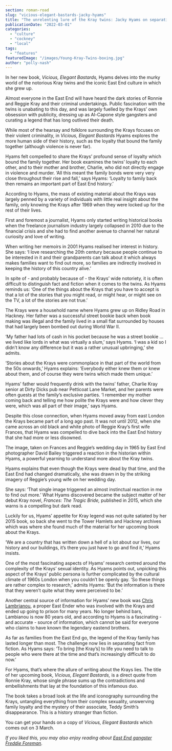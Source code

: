```yaml
---
section: roman-road
slug: "vicious-elegant-bastards-jacky-hyams"
title: "The unrelenting lure of the Kray twins: Jacky Hyams on separating East End truth from folklore"
publicationDate: "2022-03-01"
categories: 
  - "culture"
  - "cockney"
  - "local"
tags: 
  - "features"
featuredImage: "/images/Young-Kray-Twins-boxing.jpg"
author: "polly-nash"
---
```


In her new book, _Vicious, Elegant Bastards,_ Hyams delves into the murky world of the notorious Kray twins and the iconic East End culture in which she grew up. 

Almost everyone in the East End will have heard the dark stories of Ronnie and Reggie Kray and their criminal undertakings. Public fascination with the twins is unabating to this day, and was largely fuelled by the Krays’ own obsession with publicity, dressing up as Al-Capone style gangsters and curating a legend that has long outlived their death. 

While most of the hearsay and folklore surrounding the Krays focuses on their violent criminality, in _Vicious, Elegant Bastards_ Hyams explores the more human side of their history, such as the loyalty that bound the family together (although violence is never far). 

Hyams felt compelled to share the Krays’ profound sense of loyalty which bound the family together. Her book examines the twins’ loyalty to each other, and to their mother and brother, Charlie, who did not directly engage in violence and murder. ‘All this meant the family bonds were very very close throughout their rise and fall,’ says Hyams: ‘Loyalty to family back then remains an important part of East End history.’ 

According to Hyams, the mass of existing material about the Krays was largely penned by a variety of individuals with little real insight about the family, only knowing the Krays after 1969 when they were locked up for the rest of their lives. 

First and foremost a journalist, Hyams only started writing historical books when the freelance journalism industry largely collapsed in 2010 due to the financial crisis and she had to find another avenue to channel her natural curiosity and love of writing. 

When writing her memoirs in 2001 Hyams realised her interest in history. She says: ‘I love researching the 20th century because people continue to be interested in it and their grandparents can talk about it which always makes families want to find out more, so families are indirectly involved in keeping the history of this country alive.’ 

In spite of - and probably because of - the Krays’ wide notoriety, it is often difficult to distinguish fact and fiction when it comes to the twins. As Hyams reminds us: ‘One of the things about the Krays that you have to accept is that a lot of the stories that you might read, or might hear, or might see on the TV, a lot of the stories are not true.’  

The Krays were a household name where Hyams grew up on Ridley Road in Hackney. Her father was a successful street bookie back when book making was illegal and the family lived in a small flat surrounded by houses that had largely been bombed out during World War II.

‘My father had lots of cash in his pocket because he was a street bookie … we lived like lords in what was virtually a slum,’ says Hyams. ‘I was a kid so I didn’t know any difference but it was a rather unusual upbringing,’ she admits. 

‘Stories about the Krays were commonplace in that part of the world from the 50s onwards,’ Hyams explains: ‘Everybody either knew them or knew about them, and of course they were twins which made them unique.’ 

Hyams’ father would frequently drink with the twins’ father, Charlie Kray senior at Dirty Dicks pub near Petticoat Lane Market, and her parents were often guests at the family’s exclusive parties. ‘I remember my mother coming back and telling me how polite the Krays were and how clever they were, which was all part of their image,’ says Hyams. 

Despite this close connection, when Hyams moved away from east London the Krays became part of a long ago past. It was not until 2012, when she came across an old black and white photo of Reggie Kray’s first wife Frances, that Hyams was compelled to dive back into the East End history that she had more or less disowned.

The image, taken on Frances and Reggie’s wedding day in 1965 by East End photographer David Bailey triggered a reaction in the historian within Hyams, a powerful yearning to understand more about the Kray twins.  

Hyams explains that even though the Krays were dead by that time, and the East End had changed dramatically, she was drawn in by the striking imagery of Reggie’s young wife on her wedding day. 

She says: ‘That single image triggered an almost instinctual reaction in me to find out more.’ What Hyams discovered became the subject matter of her debut Kray novel, _Frances: The Tragic Bride,_ published in 2015, which she warns is a compelling but dark read. 

Luckily for us, Hyams’ appetite for Kray legend was not quite satiated by her 2015 book, so back she went to the Tower Hamlets and Hackney archives which was where she found much of the material for her upcoming book about the Krays. 

‘We are a country that has written down a hell of a lot about our lives, our history and our buildings, it’s there you just have to go and find it,’ Hyams insists. 

One of the most fascinating aspects of Hyams’ research centred around the complexity of the Krays’ sexual identity. As Hyams points out, unpicking this aspect of the Krays’ public persona is further complicated by the cultural climate of 1960s London when you couldn’t be openly gay. ‘So these things are rather complex to research,’ admits Hyams: ‘But the information is there that they weren’t quite what they were perceived to be.’  

Another central source of information for Hyams’ new book was [Chris Lambrianou](https://thekraytwins.fandom.com/wiki/Chris_Lambrianou), a proper East Ender who was involved with the Krays and ended up going to prison for many years. No longer behind bars, Lambianou is now 80 years old, and according to Hyams is a fascinating - and accurate - source of information, which cannot be said for everyone who claims to have known the legendary eastend brothers.

As far as families from the East End go, the legend of the Kray family has lasted longer than most. The challenge now lies in separating fact from fiction. As Hyams says: ‘To bring \[the Kray’s\] to life you need to talk to people who were there at the time and that’s increasingly difficult to do now.’ 

For Hyams, that’s where the allure of writing about the Krays lies. The title of her upcoming book, _Vicious, Elegant Bastards,_ is a direct quote from Ronnie Kray, whose single phrase sums up the contradictions and embellishments that lay at the foundation of this infamous duo. 

The book takes a broad look at the life and iconography surrounding the Krays, untangling everything from their complex sexuality, unswerving family loyalty and the mystery of their associate, Teddy Smith’s disappearance. This is a history stranger than fiction. 

You can get your hands on a copy of _Vicious, Elegant Bastards_ which comes out on 3 March. 

_If you liked this, you may also enjoy reading about_ _[East End gangster Freddie Foreman](https://romanroadlondon.com/freddie-foreman-east-end-gangster-interview/)._


